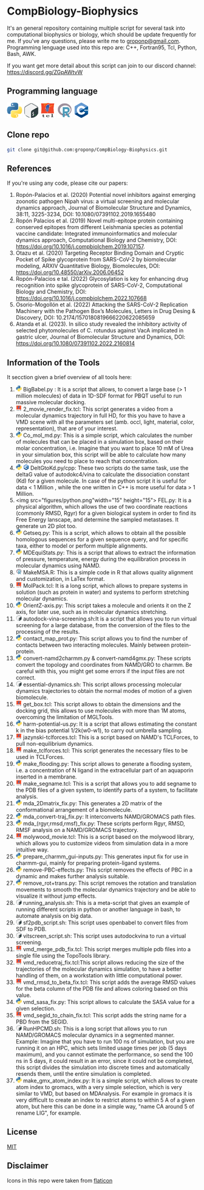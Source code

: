 # CompBiology-Biophysics
It's an general repository containing multiple script for several task into computational biophysics or biology, which should be update frequently for me.
If you've any questions, please write me to groponp@gmail.com. Programming lenguage used into this repo are: C++, Fortran95, Tcl, Python, Bash, AWK. 

If you want get more detail about this script can join to our discord channel: https://discord.gg/ZGpAWtvW 

## Programming language 
<img src="figures/python.png" width="40" height="40"> <img src="figures/gnu-bash.png" width="40" height="40"> <img src="figures/tcl.png" width="40" height="40"> <img src="figures/r.png" width="40" height="40"> <img src="figures/c-.png" width="40" height="40">

## Clone repo
```bash
git clone git@github.com:groponp/CompBiology-Biophysics.git
```

## References
If you're using any code, please cite our papers: 
1. Ropón-Palacios et al.  (2020) Potential novel inhibitors against emerging zoonotic pathogen Nipah virus: a virtual screening and molecular dynamics approach, Journal of Biomolecular Structure and Dynamics, 38:11, 3225-3234, DOI: 10.1080/07391102.2019.1655480
2. Ropón Palacios et al. (2019) Novel multi-epitope protein containing conserved epitopes from different Leishmania species as potential vaccine candidate: Integrated immunoinformatics and molecular dynamics approach, Computational Biology and Chemistry, DOI: https://doi.org/10.1016/j.compbiolchem.2019.107157.
3. Otazu et al. (2020) Targeting Receptor Binding Domain and Cryptic Pocket of Spike glycoprotein from SARS-CoV-2 by biomolecular modeling, ARXIV Quantitative Biology, Biomolecules, DOI: https://doi.org/10.48550/arXiv.2006.06452
4. Ropón-Palacios e tal. (2022) Glycosylation is key for enhancing drug recognition into spike glycoprotein of SARS-CoV-2, Computational Biology and Chemistry, DOI: https://doi.org/10.1016/j.compbiolchem.2022.107668
5. Osorio-Mogollón et al. (2022) Attacking the SARS-CoV-2 Replication Machinery with the Pathogen Box’s Molecules, Letters in Drug Desing & Discovery, DOI: 10.2174/1570180819666220622085659 
6. Atanda et al. (2023). In silico study revealed the inhibitory activity of selected phytomolecules of C. rotundus against VacA implicated in gastric ulcer, Journal of Biomolecular Structure and Dynamics, DOI: https://doi.org/10.1080/07391102.2022.2160814 

## Information of the Tools
It secction given a brief overview of all tools here: 
1. <img src="figures/python.png" width="15" height="15"> BigBabel.py : It is a script that allows, to convert a large base (> 1 million molecules) of data in 1D-SDF format for PBQT useful to run massive molecular docking.
2. <img src="figures/tcl.png" width="15" height="15"> 2_movie_render_fix.tcl: This script generates a video from a molecular dynamics trajectory in full HD, for this you have to have a VMD scene with all the parameters set (amb. occl, light, material, color, representation), that are of your interest.
3. <img src="figures/python.png" width="15" height="15"> Co_mol_md.py: This is a simple script, which calculates the number of molecules that can be placed in a simulation box, based on their molar concentration, i.e. Imagine that you want to place 10 mM of Urea in your simulation box, this script will be able to calculate how many molecules you need to place to reach that concentration.
4. <img src="figures/python.png" width="15" height="15"> <img src="figures/c-.png" width="15" height="15"> DeltGtoKd.py/cpp: These two scripts do the same task, use the deltaG value of autodokc4/vina to calculate the dissociation constant (Kd) for a given molecule. In case of the python script it is useful for data < 1 Million , while the one written in C++ is more useful for data > 1 Million.
5. <img src="figures/python.png"width="15" height="15"> FEL.py: It is a physical algorithm, which allows the use of two coordinate reactions (commonly RMSD, Rgyr) for a given biological system in order to find its Free Energy lanscape, and determine the sampled metastases. It generate un 2D plot too. 
6. <img src="figures/python.png" width="15" height="15"> Getseq.py: This is a script, which allows to obtain all the possible homologous sequences for a given sequence query, and for specific taxa, either to model or perform multiple alignments.
7. <img src="figures/python.png" width="15" height="15"> MDEquiStats.py: This is a script that allows to extract the information of pressure, temperature, energy during the equilibration process in molecular dynamics using NAMD.
8. <img src="figures/r.png" width="15" height="15"> MakeMSA.R: This is a simple code in R that allows quality alignment and customization, in LaTex format.
9. <img src="figures/tcl.png" width="15" height="15"> MolPack.tcl: It is a long script, which allows to prepare systems in solution (such as protein in water) and systems to perform stretching molecular dynamics.
10. <img src="figures/python.png" width="15" height="15"> OrientZ-axis.py: This script takes a molecule and orients it on the Z axis, for later use, such as in molecular dynamics stretching.
11. <img src="figures/gnu-bash.png" width="15" height="15"> autodock-vina-screening.sh:It is a script that allows you to run virtual screening for a large database, from the conversion of the files to the processing of the results.
12. <img src="figures/python.png" width="15" height="15"> contact_map_prot.py: This script allows you to find the number of contacts between two interacting molecules. Mainly between protein-protein.
13. <img src="figures/python.png" width="15" height="15"> convert-namd2charmm.py & convert-namd4gmx.py: These scripts convert the topology and coordinates from NAMD/GRO to charmm. Be careful with this, you might get some errors if the input files are not correct.
14. <img src="figures/gnu-bash.png" width="15" height="15"> essential-dynamics.sh: This script allows processing molecular dynamics trajectories to obtain the normal modes of motion of a given biomolecule.
15. <img src="figures/tcl.png" width="15" height="15"> get_box.tcl: This script allows to obtain the dimensions and the docking grid, this allows to use molecules with more than 1M atoms, overcoming the limitation of MGLTools.
16. <img src="figures/python.png" width="15" height="15"> harm-potential-us.py: It is a script that allows estimating the constant k in the bias potential 1/2k(w0-w1), to carry out umbrella sampling.
17. <img src="figures/tcl.png" width="15" height="15"> jazynski-tclforces.tcl: This is a script based on NAMD's TCLForces, to pull non-equilibrium dynamics.
18. <img src="figures/tcl.png" width="15" height="15"> make_tclforces.tcl: This script generates the necessary files to be used in TCLForces.
19. <img src="figures/python.png" width="15" height="15"> make_flooding.py: This script allows to generate a flooding system, i.e. a concentration of N ligand in the extracellular part of an aquaporin inserted in a membrane.
20. <img src="figures/tcl.png" width="15" height="15"> make_segname.tcl: This is a script that allows you to add segname to the PDB files of a given system, to identify parts of a system, to facilitate analysis.
21. <img src="figures/python.png" width="15" height="15"> mda_2Dmatrix_fix.py: This generates a 2D matrix of the conformational arrangement of a biomolecule.
22. <img src="figures/python.png" width="15" height="15">  mda_convert-traj_fix.py: It interconverts NAMD/GROMACS path files.
23. <img src="figures/python.png" width="15" height="15"> mda_(rgyr,rmsd,rmsf)_fix.py: These scripts perform Rgyr, RMSD, RMSF analysis on a NAMD/GROMACS trajectory.
24. <img src="figures/tcl.png" width="15" height="15"> molywood_movie.tcl: This is a script based on the molywood library, which allows you to customize videos from simulation data in a more intuitive way.
25. <img src="figures/python.png" width="15" height="15"> prepare_charmm_gui-inputs.py: This generates input fix for use in charmm-gui, mainly for preparing protein-ligand systems. 
26. <img src="figures/python.png" width="15" height="15"> remove-PBC-effects.py:  This script removes the effects of PBC in a dynamic and makes further analysis suitable.
27. <img src="figures/python.png" width="15" height="15"> remove_rot+trans.py: This script removes the rotation and translation movements to smooth the molecular dynamics trajectory and be able to visualize it without jump effects.
28. <img src="figures/gnu-bash.png" width="15" height="15"> running_analysis.sh: This is a meta-script that gives an example of running different scripts in python or another language in bash, to automate analysis on big data.
29. <img src="figures/gnu-bash.png" width="15" height="15"> sf2pdb_script.sh: This script uses openbabel to convert files from SDF to PDB.
30. <img src="figures/gnu-bash.png" width="15" height="15"> vitscreen_script.sh: This script uses autodockvina to run a virtual screening.
31. <img src="figures/tcl.png" width="15" height="15"> vmd_merge_pdb_fix.tcl: This script merges multiple pdb files into a single file using the TopoTools library.
32. <img src="figures/tcl.png" width="15" height="15"> vmd_reducetraj_fix.tcl:This script allows reducing the size of the trajectories of the molecular dynamics simulation, to have a better handling of them, on a workstation with little computational power.
33. <img src="figures/tcl.png" width="15" height="15"> vmd_rmsd_to_beta_fix.tcl: This script adds the average RMSD values for the beta column of the PDB file and allows coloring based on this value.
34. <img src="figures/python.png" width="15" height="15"> vmd_sasa_fix.py: This script allows to calculate the SASA value for a given selection.
35. <img src="figures/tcl.png" width="15" height="15"> vmd_segid_to_chain_fix.tcl: This script adds the string name for a PBD from the SEGID.
36. <img src="figures/gnu-bash.png" width="15" height="15"> RunHPCMD.sh: This is a long script that allows you to run NAMD/GROMACS molecular dynamics in a segmented manner. Example: Imagine that you have to run 100 ns of simulation, but you are running it on an HPC, which sets limited usage times per job (5 days maximum), and you cannot estimate the performance, so send the 100 ns in 5 days, it could result in an error, since it could not be completed, this script divides the simulation into discrete times and automatically resends them, until the entire simulation is completed.
37. <img src="figures/python.png" width="15" height="15"> make_gmx_atom_index.py: It is a simple script, which allows to create atom index to gromacs, with a very simple selection, which is very similar to VMD, but based on MDAnalysis. For example in gromacs it is very difficult to create an index to restrict atoms to within 5 A of a given atom, but here this can be done in a simple way, "name CA around 5 of rename LIG", for example.

## License 
[MIT](https://choosealicense.com/licenses/mit/)

## Disclaimer
Icons in this repo were taken from [flaticon](https://www.flaticon.com/free-icons/programming-language) 
